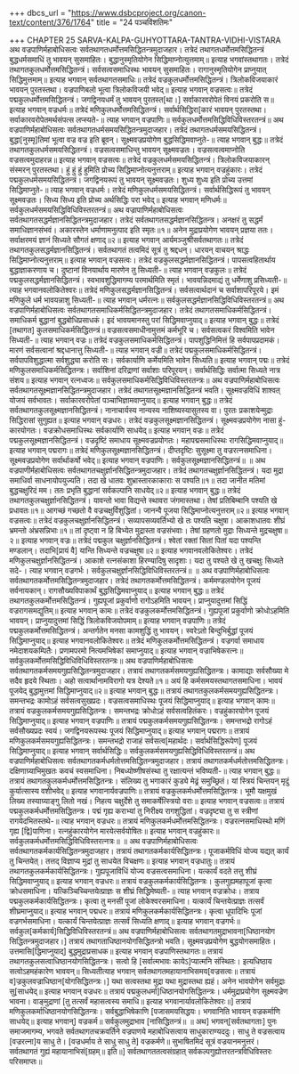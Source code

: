 +++
dbcs_url = "https://www.dsbcproject.org/canon-text/content/376/1764"
title = "24 पञ्चविंशतिमः"

+++
CHAPTER 25
SARVA-KALPA-GUHYOTTARA-TANTRA-VIDHI-VISTARA
अथ वज्रपाणिर्महाबोधिसत्वः सर्वतथागतधर्मोत्तमसिद्धितन्त्रमुदाजहार। तत्रेदं तथागतधर्मोत्तमसिद्धितन्त्रं
बुद्धधर्मसमाधिं तु भावयन् सुसमाहितः।
बुद्धानुस्मृतियोगेन सिद्धिमाप्नोत्युत्तमाम्॥
इत्याह भगवांस्तथागतः।
तत्रेदं तथागतकुलधर्मोत्तमसिद्धितन्त्रं।
सर्वसत्वसमाधिस्थः भावयन् सुसमाहितः।
रागानुस्मृतियोगेन प्राप्नुयात् सिद्धिमुत्तमाम्॥
इत्याह भगवान् सर्वतथागतसमाधिः॥
तत्रेदं वज्रकुलधर्मोत्तमसिद्धितन्त्रं।
त्रिलोकविजयाकारं भावयन् पुरतस्तथा।
वज्रपाणिबलो भूत्वा त्रिलोकविजयी भवेद्॥
इत्याह भगवान् वज्रसत्वः॥
तत्रेदं पद्मकुलधर्मोत्तमसिद्धितन्त्रं।
जगद्विनयधर्मं तु भावयन् पुरतस्त[था।]
सर्वाकारवरोपेतं विनयं प्रकरोति स॥
इत्याह भगवान् वज्रधर्मः॥
तत्रेदं मणिकुलधर्मोत्तमसिद्धितन्त्रं।
सर्वार्थसिद्धिरा[कारं भावयन् पुरतस्तथा। 
सर्वाकारवरोपेतमर्थसंपत्स लप्स्यते-॥
त्याह भगवान् वज्रपाणिः॥
सर्वकुलधर्मोत्तमसिद्धिविधिविस्तरतन्त्रं॥
अथ वज्रपाणिर्महाबोधिसत्वः सर्वतथागतधर्मसमयसिद्धितन्त्रमुदाजहार। तत्रेदं तथागतधर्मसमयसिद्धितन्त्रं।
बुद्धा[नुस्मृ]तिमां भूत्वा वज्र वज्र इति ब्रूवन्। 
सूक्ष्मवज्रप्रयोगेण बुद्धसिद्धिमवाप्नुते-॥
त्याह भगवान् बुद्धः॥
तत्रेदं तथागतकुलधर्मसमयसिद्धितन्त्रं।
वज्रसत्वसमाधिन्तु भावयन् सूक्ष्मवज्रतः।
वज्रसत्वत्वमाप्नोति वज्रसत्वमुदाहरन्न॥
इत्याह भगवान् वज्रसत्वः॥
तत्रेदं वज्रकुलधर्मसमयसिद्धितन्त्रं।
त्रिलोकविजयाकारन् संस्मरन् पुरतस्तथा।
हुं हुं हुं हुमिति प्रोच्य सिद्धिमाप्नोत्यनुत्तराम्॥
इत्याह भगवान् वज्रहुंकारः।
तत्रेदं पद्मकुलधर्मसमयसिद्धितन्त्रं।
जगद्विनयरूपं तु भावयन् सूक्ष्मवज्रतः।
शुध्य शुध्य इति प्रोच्य उत्तमां सिद्धिमाप्नुते-॥
त्याह भगवान् वज्रधर्मः।
तत्रेदं मणिकुलधर्मसमयसिद्धितन्त्रं। 
सर्वार्थसिद्धिरूपं तु भावयन् सूक्ष्मवज्रतः।
सिध्य सिध्य इति प्रोच्य अर्थसिद्धिः परा भवेद्॥
इत्याह भगवान् मणिधर्मः॥
सर्वकुलधर्मसमयसिद्धिविधिविस्तरतन्त्रं॥
अथ वज्रापाणिर्महाबोधिसत्वः सर्वतथागतसद्धर्मज्ञानसिद्धितन्त्रमुदाजहार। तत्रेदं सर्वतथागतसद्धर्मज्ञानसिद्धितन्त्र।
अनक्षरं तु सद्धर्मं समाधिज्ञानसंभवं।
अकारस्तेन धर्माणामनुत्पाद इति स्मृतः॥१॥
अनेन मुद्राप्रयोगेण भावयन् प्रज्ञया ततः। 
सर्वाक्षरमयं ज्ञानं सिध्यते सौगतं क्षणाद्॥२॥
इत्याह भगवान् आर्यमञ्जुश्रीसर्वतथागतः॥
तत्रेदं तथागतकुलसद्धर्मज्ञानसिद्धितन्त्रं।
सर्वतथागतं तत्वमिदं सूत्रं तु श्रद्दधन्। 
धारयन् वाचयन् श्राद्धः सिद्धिमाप्नोत्यनुत्तराम्॥
इत्याह भगवान् वज्रसत्वः।
तत्रेदं वज्रकुलसद्धर्मज्ञानसिद्धितन्त्रं। 
पापसत्वहितार्थाय बुद्धाज्ञाकरणाय च। 
दुष्टानां विनयार्थाय मारणेन तु सिध्यती-॥
त्याह भगवान् वज्रकुलः॥
तत्रेदं पद्मकुलसद्धर्मज्ञानसिद्धितन्त्रं।
स्वभावशुद्धिमागम्य परमार्थमिति स्मृतं।
भावयन्निदमाद्यं तु धर्मेणाशु प्रसिध्यती-॥
त्याह भगवानवलोकितेश्वरः॥
तत्रेदं मणिकुलसद्धर्मज्ञानसिद्धितन्त्रं।
सर्वसत्वार्थदानं च सर्वाशापरिपूरये।
इमं मणिकुले धर्म भावयन्नाशु सिध्यती-॥
त्याह भगवान् धर्मरत्नः॥
सर्वकुलसद्धर्मज्ञानसिद्धिविधिविस्तरतन्त्रं॥
अथ वज्रपाणिर्महाबोधिसत्वः सर्वतथागतसमाधिकर्मसिद्धितन्त्रमुदाजहार। तत्रेदं तथागतसमाधिकर्मसिद्धितन्त्रं।
समाधिकर्म बुद्धानां बुद्धबोधिप्रसाधकं।
इदं भावयमानस्तु परां सिद्धिमवाप्नुयाद्॥
इत्याह भगवान् बुद्धः॥
तत्रेदं [तथागत] कुलसमाधिकर्मसिद्धितन्त्रं॥
वज्रसत्वसमाधीनामुत्तमं कर्मभूरि च। 
सर्वसत्वकरं विश्वमिति भावेन सिध्यती-॥
त्याह भगवान् वज्रः॥
तत्रेदं वज्रकुलसमाधिकर्मसिद्धितन्त्रं।
पापशुद्धिनिमित्तं हि सर्वपापप्रदामकं।
मारणं सर्वसत्वानां श्रद्दधानात्तु सिध्यती-॥
त्याह भगवान् वज्री॥
तत्रेदं पद्मकुलसमाधिकर्मसिद्धितन्त्रं।
सर्वपापविशुद्धात्मा सर्वशुद्ध्या करोति सः।
सर्वकार्याणि कर्मेयमिति भावेन सिध्यति॥
इत्याह भगवान् पद्मः॥
तत्रेदं मणिकुलसमाधिकर्मसिद्धितन्त्रः।
सर्वाशिनां दरिद्राणां सर्वाशाः परिपूरयन्। 
सर्वार्थसिद्धिः सर्वात्मा सिध्यते नात्र संशय॥
इत्याह भगवान् रत्नध्वजः॥
सर्वकुलसमाधिकर्मसिद्धिविधिविस्तरतन्त्रः॥
अथ वज्रपाणिर्महाबोधिसत्वः सर्वतथागतसूक्ष्मज्ञानसिद्धितन्त्रमुदाजहार। तत्रेदं तथागतसूक्ष्मज्ञानसिद्धितन्त्रं भवति। 
सूक्ष्मवज्रविधिं शाश्वत् योजयं सर्वभावतः।
सर्वाकारवरोपेतां पञ्चाभिज्ञामवाप्नुयाद्॥
इत्याह भगवान् बुद्धः॥
तत्रेदं सर्वतथागतकुलसूक्ष्मज्ञानसिद्धितन्त्रं।
नानाचार्यस्य नान्यस्य नाशिष्यस्यासुतस्य वा। 
पुरतः प्रकाशयेन्मुद्राः सिद्धिरासां सुगुह्यत॥
इत्याह भगवान् वज्रधरः।
तत्रेदं वज्रकुलसूक्ष्मज्ञानसिद्धितन्त्रं।
सूक्ष्मवज्रप्रयोगेण नासा हुं-कारयोगतः।
वज्रक्रोधसमाधिस्थः सर्वकार्याणि साधयेद्॥
इत्याह भगवान् वज्रः॥
तत्रेदं पद्मकुलसूक्ष्मज्ञानसिद्धितन्त्रं।
वज्रदृष्टिं समाधाय सूक्ष्मवज्रप्रयोगतः।
महापद्मसमाधिस्थः रागसिद्धिमवाप्नुयाद्॥
इत्याह भगवान् पद्मरागः॥
तत्रेदं मणिकुलसूक्ष्मज्ञानसिद्धितन्त्रं।
दीप्तदृष्टिः सुसूक्ष्मा तु वज्ररत्नसमाधिना।
सूक्ष्मवज्रप्रयोगेण सर्वार्थाकर्षो भवेद्॥
इत्याह भगवान् वज्रपाणिः।
सर्वकुलसूक्ष्मज्ञानसिद्धितन्त्रं॥   ॥
अथ वज्रपाणीर्महाबोधिसत्वः सर्वतथागतचक्षुर्ज्ञानसिद्धितन्त्रमुदाजहार। तत्रेदं तथागतचक्षुर्ज्ञानसिद्धितन्त्रं। 
यदा मुद्रा समाधिर्वा साधनायोपयुज्यति।
तदा खे धातवः शुभ्रास्तारकाकाराः स पश्यति॥१॥
तदा जानीत मतिमां बुद्धचक्षुरिदं मम।
ततः प्रभृति बुद्धानां सर्वकल्पानि साधयेद्॥२॥
इत्याह भगवान् बुद्धः॥
तत्रेदं तथागतकुलचक्षुर्ज्ञानसिद्धितन्त्रं।
यावन्तो भावा विद्यन्ते स्थावरा जंगमास्तथा।
तेषां प्रतिबिम्बानि पश्यति खे प्रधावतः॥१॥
आगच्छं गच्छतो वै वज्रचक्षुर्विशुद्धितां।
जानन्वै पूजया सिद्धिमाप्नोत्यनुत्तराम्॥२॥
इत्याह भगवान् वज्रसत्वः॥
तत्रेदं वज्रकुलचक्षुर्ज्ञानसिद्धितन्त्रं। 
सव्यापसव्यवर्तिभ्यो खे तः पश्यति चक्षुषा। 
आकाशधातवः शीघ्रं भ्रमन्तो अंभ्रसन्निभाः॥१॥
तां दृष्ट्वा न हि बिभ्येत मुद्रास्ता वज्रसंभवाः।
तेषां ग्रहणतो मुद्राः सिध्यन्ते मुद्रचक्षुषा॥२॥
इत्याह भगवान् वज्रः॥
तत्रेदं पद्मकुल चक्षुर्ज्ञानसिद्धितन्त्रं।
श्वेतां रक्तां सितां पितां यदा पश्यन्ति मण्डलान्। 
तदाभि[प्रायं वै] यान्ति सिध्यन्ते वज्रचक्षुषा॥२॥
इत्याह भगवानवलोकितेश्वरः।
तत्रेदं मणिकुलचक्षुर्ज्ञानसिद्धितन्त्रं।
आकाशे रत्नसंकाशा हिरण्यादिषु सादृशाः।
यदा तु पश्यते खे तु खचक्षुः सिध्यते सदे-।
त्याह भगवान् वज्रगर्भः।
सर्वकुलचक्षुर्ज्ञानसिद्धिविधिविस्तरतन्त्रं॥ ॥
अथ वज्रपाणिर्महाबोधिसत्वः सर्वतथागतकर्मोत्तमसिद्धितन्त्रमुदाजहार। तत्रेदं तथागतकर्मोत्तमसिद्धितन्त्रं।
कर्ममण्डलयोगेन पूजयं सर्वनायकान्।
रागसौख्यविपाकार्थं बुद्धसिद्धिमवाप्नुयाद्॥
इत्याह भगवान् बुद्धः॥
तत्रेदं तथागतकुलकर्मोत्तमसिद्धितन्त्रं।
गुह्यपूजां प्रकुर्वाणो रागोऽहमिति भावयन्। 
प्राप्नुयादुत्तमां सिद्धिं वज्ररागसमद्युतिम्॥
इत्याह भगवान् कामः॥
तत्रेदं वज्रकुलकर्मोत्तमसिद्धितन्त्रं।
गुह्यपूजां प्रकुर्वाणो क्रोधोऽहमिति भावयन्।
प्राप्नुयादुत्तमां सिद्धिं त्रिलोकविजयोपमाम्॥
इत्याह भगवान् वज्रपाणिः॥
तत्रेदं पद्मकुलकर्मोत्तमसिद्धितन्त्रं।
अन्तर्गतेन मनसा कामशुद्धिं तु भावयन्। 
स्वरेऽतो बिन्दुभिर्बुद्धां पूजयं सिद्धिमाप्नुयाद्॥
इत्याह भगवानवलोकितेश्वरः॥
तत्रेदं मणिकुलकर्मोत्तमसिद्धितन्त्रं। 
वज्रगर्वा समाधाय नमेदाशयकम्पितैः।
प्रणामपरमो नित्यमभिषेकां समाप्नुयाद्॥
इत्याह भगवान् वज्राभिषेकरत्नः॥
सर्वकुलकर्मोत्तमसिद्धिविधिविधिविस्तरतन्त्रः॥
अथ वज्रपाणिर्महाबोधिसत्वः सर्वतथागतकर्मसमयगुह्यसिद्धितन्त्रमुदाजहार। तत्रायं तथागतकर्मसमयगुह्यसिद्धितन्त्रः।
कामाद्याः सर्वसौख्या मे सदैव हृदये स्थिताः।
अहो सत्वार्थानामविरागो यत्र देश्यते॥१॥
अयं हि कर्मसमयस्तथागतसमाधिना।
भावयं पूजयेद् बुद्धामुत्तमां सिद्धिमाप्नुयाद्॥२॥
इत्याह भगवान् बुद्धः॥
तत्रायं तथागतकुलकर्मसमयगुह्यसिद्धितन्त्रः।
समन्तभद्रः कामोऽहं सर्वसत्वसुखप्रदः।
वज्रसत्वसमाधिस्थः पूजयं सिद्धिमाप्नुयाद्॥
इत्याह भगवान् कामः॥
तत्रायं वज्रकुलकर्मसमयगुह्यसिद्धितन्त्रः।
समन्तभद्रः क्रोधोऽहं सर्वसत्वहितंकरः।
वज्रहुंकारयोगेन पूजयं सिद्धिमाप्नुयाद्॥
इत्याह भगवान् वज्रपाणिः॥
तत्रायं पद्मकुलकर्मसमयगुह्यसिद्धितन्त्रः।
समन्तभद्रो रागोऽहं सर्वसौख्यप्रदः स्वयं।
जगद्विनयरूपस्थः पूजयं सिद्धिमाप्नुयाद्॥
इत्याह भगवान् पद्मरागः॥
तत्रायं मणिकुलकर्मसमयगुह्यसिद्धितन्त्रः।
समन्तभद्रो राजाहं सर्वसत्व[महार्थदः।
सर्वार्थसिद्धिरूपेण] पूजयं सिद्धिमाप्नुयाद्॥
इत्याह भगवान् सर्वार्थसिद्धिः॥
सर्वकुलकर्मसमयगुह्यसिद्धिविधिविस्तरतन्त्रं॥
अथ वज्रपाणिर्महाबोधिसत्वः सर्वतथागतकर्मधर्मतोत्तमसिद्धितन्त्रमुदाजहार। तत्रायं तथागतकर्मधर्मतोत्तमसिद्धितन्त्रः।
दक्षिणाग्र्याभिमुखतः कवचं स्वसमाधिना। 
निबध्योष्णीषसंस्था तु रक्षात्यन्तं भविष्यती-॥
त्याह भगवान् बुद्धः॥
तत्रायं तथागतकुलकर्मधर्मोत्तमसिद्धितन्त्रः।
संलिख्य तु भगाकारं कुड्ये मेढ्रं समुच्छ्रितं।
यां स्त्रियं चिन्तयन् मृदुं कुर्यात्सास्य वशीभवेद्॥
इत्याह भगवानार्यवज्रपाणिः॥
तत्रायं वज्रकुलकर्मधर्मोत्तमसिद्धितन्त्रः।
भूमौ यक्षमुखं लिख्य तस्याग्र्याङ्गु लितो नखं।
निहत्य चक्षुर्देशे तु समाकर्षेत्स्त्रियो वराः॥
इत्याह भगवान् वज्रसत्वः॥
तत्रायं पद्मकुलकर्मधर्मोत्तमसिद्धितन्त्रः। 
पद्मं गृह्य कराभ्यां तु निरीक्ष्य रागशुद्धितां।
वज्रदृष्ट्या तु स स्त्रीणां रागयेदभितस्तथे-॥
त्याह भगवान् वज्रधरः॥
तत्रायं मणिकुलकर्मधर्मोत्तमसिद्धितन्त्रः।
वज्ररत्नसमाधिस्थो मणिं गृह्य [द्वि]पाणिना।
रत्नहुंकारयोगेन मारयेत्सर्वयोषितः॥
इत्याह भगवान् वज्रहुंकारः॥
सर्वकुलकर्मधर्मोत्तमसिद्धिविधिविस्तरत्नत्रः॥ ॥
अथ वज्रपाणिर्महाबोधिसत्वः सर्वतथागतकर्मकार्यसिद्धितन्त्रमुदाजहार। तत्रायं तथागतकर्मकार्यसिद्धितन्त्रः।
पूजाकर्मविधिं योज्य यद्यत् कार्यं तु चिन्तयेत्। 
तत्तद् विज्ञाप्य मुद्रां तु साधयेत विचक्षणः॥
इत्याह भगवान् वज्रधातुः॥
तत्रायं तथागतकुलकर्मकार्यसिद्धितन्त्रः।
गुह्यपूजाविधिं योज्य वज्रसत्वसमाधिना। 
यत्कार्यं वदते तत्तु शीघ्रं सिद्धिमवाप्नुयाद्॥
इत्याह भगवान् वज्रधरः॥
तत्रायं वज्रकुलकर्मकार्यसिद्धितन्त्रः।
कुलगुह्यमहापूजां कृत्वा क्रोधसमाधिना। 
यत्किञ्चिच्चिन्तयेत्प्राज्ञः स शीघ्रं सिद्धिमेष्यती-॥
त्याह भगवान् वज्रक्रोधः।
तत्राय पद्मकुलकर्मकार्यसिद्धितन्त्रः।
कृत्वा तु मनसीं पूजां लोकेश्वरसमाधिना। 
यत्कार्यं चिन्तयेत्प्राज्ञः तत्सर्वं शीघ्रमाप्नुयाद्॥
इत्याह भगवान् पद्मधरः॥
तत्रायं मणिकुलकर्मकार्यसिद्धितन्त्रः।
कृत्वा धूपादिभिः पूजां वज्रगर्भसमाधिना। 
यत्कार्यं चिन्तयेत्प्राज्ञः तत्सर्वं सिध्यति क्षणाद्॥
इत्याह भगवान् वज्रगर्भः॥
सर्वकुल[कर्मकार्य]सिद्धिविधिविस्तरतन्त्रं॥
अथ वज्रपाणिर्महाबोधिसत्वः सर्वतथागतमुद्राभावना[धिष्ठानयोग सिद्धितन्त्रमुदाजहार।] तत्रायं तथागताधिष्ठानयोगसिद्धितन्त्रो भवति। 
सूक्ष्मवज्रप्रयोगेण बुद्धयोगसमाहितः।
उत्तमासि[द्धिमाप्नुयाद्] बुद्धमुद्राप्रसाधक॥
इत्याह भगवान् वज्रपाणिस्तथागतः॥
तत्रायं तथागतकुलसत्वाधिष्ठानयोगसिद्धितन्त्रः।
सत्वो हि [सर्वात्मभावः कायेऽ]प्यात्मनि संस्थितः।
इत्यधिष्ठाय सत्वोऽहमहंकारेण भावयन्॥
सिध्यतीत्याह भगवान् सर्वतथागतमहायानाभिसमय[वज्रसत्वः॥ 
तत्रायं व]ज्रकुलवज्राधिष्ठान[योगसिद्धितन्त्रः।]
यथा सत्वस्तथा मुद्रा यथा मुद्रास्तथा ह्यहं।
अनेन भावयोगेन सर्वमुद्राः सु[साधयेद्॥
इत्याह भगवान् वज्रधरः॥
तत्रायं पद्मकुलधर्मा]धिष्ठानयोगसिद्धितन्त्रः।
धर्ममुद्राप्रयोगेण सूक्ष्मवज्रेण भावना।
वाङ्मुद्राणां [तु तत्सर्वं महासत्वस्य समाधि॥
इत्याह भगवानार्यावलोकितेश्वरः॥]
तत्रायं मणिकुलकर्माधिष्ठानयोगसिद्धितन्त्रः।
सर्वबुद्धाभिषेकाणि [पजासमयसिद्धयः।
भगवानिति भावयन् वज्रकर्माणि साधयेद्॥
इत्याह भगवान्] वज्रकर्म॥
सर्वकुलमुद्राभाव [नासिद्धितन्त्रं॥ ॥
अथ] भगवन्[सर्वतथागताः] पुनः समाजमागम्य, भगवते सर्वतथागतचक्रवर्तिने वज्रपाणये महाबोधिसत्वाय साधुकाराण्यददुः। 
साधु ते वज्रसत्वाय [वज्ररत्ना]य साधु ते। 
[वज्रधर्माय ते साधु साधु ते] वज्रकर्मणे॥
सुभाषितमिदं सूत्रं वज्रयानमनुत्तरं।
सर्वतथागतं गुह्यं महायानाभिसं[ग्रहम्॥ इति॥]
सर्वतथागततत्वसंग्रहात् सर्वकल्पगुह्योत्तरतन्त्रविधिविस्तरः परिसमाप्तः॥
